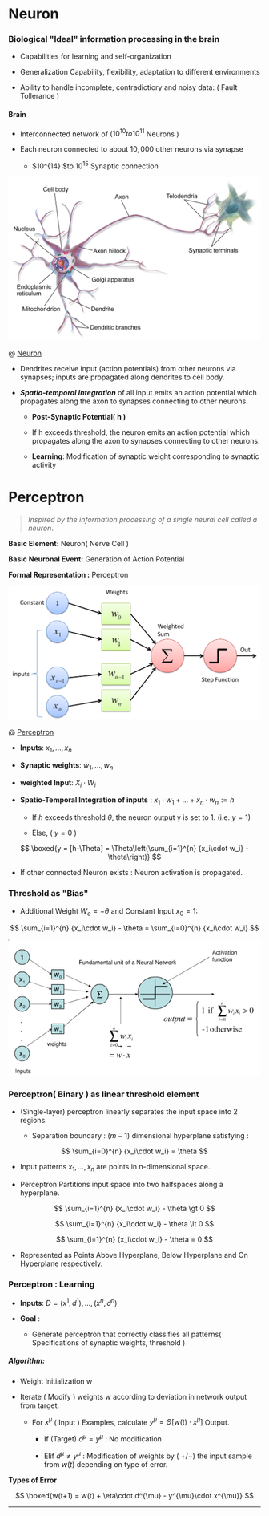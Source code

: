 # Neuron

### Biological "Ideal" information processing in the brain

- Capabilities for learning and self-organization

- Generalization Capability, flexibility, adaptation to different environments

- Ability to handle incomplete, contradictiory and noisy data: ( Fault Tollerance )

#### Brain

- Interconnected network of ($10^{10} to 10^{11}$ Neurons )

- Each neuron connected to about $10,000$ other neurons via synapse
  
  - $10^{14} $to $10^{15}$ Synaptic connection

![](./Imgs/neuron.png)

@ [Neuron](en.wikipedia.org/Neuron)

- Dendrites receive input (action potentials) from other neurons via synapses; inputs are propagated along dendrites to cell body.

- ***Spatio-temporal Integration*** of all input emits an action potential which propagates along the axon to synapses connecting to other neurons.
  
  - **Post-Synaptic Potential( h )**
  
  - If h exceeds threshold, the neuron emits an action potential which
    propagates along the axon to synapses connecting to other neurons.
  
  - **Learning**: Modification of synaptic weight corresponding to synaptic activity

# Perceptron

> *Inspired by the information processing of a single neural cell called a neuron*.

**Basic Element:** Neuron( Nerve Cell )

**Basic Neuronal Event:** Generation of Action Potential

**Formal Representation :** Perceptron

![](./Imgs/perceptron.png)

@ [ Perceptron ](https://towardsdatascience.com/what-the-hell-is-perceptron-626217814f53)

- **Inputs**: $x_1, ... , x_n$

- **Synaptic weights**: $w_1, ... ,w_n$

- **weighted Input**: $X_i \cdot W_i$

- **Spatio-Temporal Integration of inputs** : $x_1\cdot w_1 + ... + x_n\cdot w_n := h$
  
  - If $h$ exceeds threshold $\theta$, the neuron output y is set to  1. (i.e. $y=1$)
  
  - Else, ( $y = 0$ )

$$
\boxed{y = [h-\Theta] = \Theta\left(\sum_{i=1}^{n} {x_i\cdot w_i} - \theta\right)}
$$

- If other connected Neuron exists : Neuron activation is propagated.

### Threshold as "Bias"

- Additional Weight $W_o = -\theta$ and Constant Input $x_0 = 1$:

$$
\sum_{i=1}^{n} {x_i\cdot w_i} - \theta = \sum_{i=0}^{n} {x_i\cdot w_i}
$$

![](./Imgs/perceptron1.png)


### Perceptron( Binary ) as linear threshold element

- (Single-layer) perceptron linearly separates the input space into 2 regions.
  
  - Separation boundary : $(m-1)$ dimensional hyperplane satisfying :

$$
\sum_{i=0}^{n} {x_i\cdot w_i} = \theta
$$

- Input patterns $x_1 , ..., x_n$ are points in n-dimensional space.

- Perceptron Partitions input space into two halfspaces along a hyperplane.

$$
\sum_{i=1}^{n} {x_i\cdot w_i} - \theta \gt 0
$$

$$
\sum_{i=1}^{n} {x_i\cdot w_i} - \theta \lt 0
$$

$$
\sum_{i=1}^{n} {x_i\cdot w_i} - \theta = 0
$$

- Represented as Points Above Hyperplane, Below Hyperplane and On Hyperplane respectively.

### Perceptron : Learning

- **Inputs**: $D = {(x^{1},d^{1}), ... , (x^{n},d^{n})}$

- **Goal** :
  
  - Generate perceptron that correctly classifies all patterns( Specifications of synaptic weights, threshold )

##### Algorithm:

- Weight Initialization w

- Iterate ( Modify ) weights $w$ according to deviation  in network output from target.
  
  - For  $x^{\mu}$ ( Input ) Examples, calculate $y^{\mu} = \Theta[w(t)\cdot x^{\mu}]$ Output.
    
    - If (Target) $d^{\mu} = y^{\mu}$ : No modification
    
    - Elif $d^{\mu} \ne y^{\mu}$ : Modification of weights by ( $+/-$) the input sample from $w(t)$ depending on type of error.

**Types of Error**

$$
\boxed{w(t+1) = w(t) + \eta\cdot d^{\mu} - y^{\mu}\cdot x^{\mu}}
$$

****
